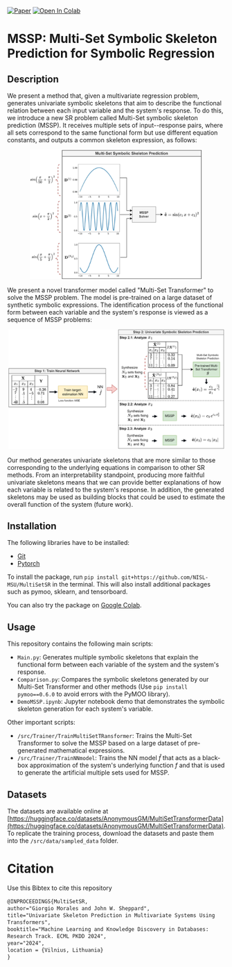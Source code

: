 [![Paper](https://img.shields.io/badge/arXiv-2406.17834-b31b1b.svg)](https://arxiv.org/abs/2406.17834)
[![Open In Colab](https://colab.research.google.com/assets/colab-badge.svg)](https://colab.research.google.com/github/NISL-MSU/MultiSetSR/blob/master/DemoMSSP.ipynb)

# MSSP: Multi-Set Symbolic Skeleton Prediction for Symbolic Regression

## Description

We present a method that, given a multivariate regression problem, generates univariate symbolic skeletons that aim to describe 
the functional relation between each input variable and the system's response.
To do this, we introduce a new SR problem called Multi-Set symbolic skeleton prediction (MSSP). It receives multiple 
sets of input--response pairs, where all sets correspond to the same functional form but use different equation constants, 
and outputs a common skeleton expression, as follows:

<p align="center">
  <img src="figs/MSSP_definition.jpg" alt="alt text" width="400">
</p>

We present a novel transformer model called "Multi-Set Transformer" to solve the MSSP problem. The model is pre-trained 
on a large dataset of synthetic symbolic expressions. The identification process of the functional form between each variable and the system's response is viewed as a sequence 
of MSSP problems:

<p align="center">
  <img src="figs/Skeleton.png" alt="alt text" width="500">
</p>

Our method generates univariate skeletons that are more similar to those corresponding to the underlying equations in comparison to other SR methods.
From an interpretability standpoint, producing more faithful univariate skeletons means that we can provide better explanations of how each variable is related to the system's response.
In addition, the generated skeletons may be used as building blocks that could be used to estimate the overall function of the system (future work). 


## Installation

The following libraries have to be installed:
* [Git](https://git-scm.com/download/) 
* [Pytorch](https://pytorch.org/)

To install the package, run `pip install git+https://github.com/NISL-MSU/MultiSetSR` in the terminal. 
This will also install additional packages such as pymoo, sklearn, and tensorboard.

You can also try the package on [Google Colab](https://colab.research.google.com/github/NISL-MSU/MultiSetSR/blob/master/DemoMSSP.ipynb).


## Usage

This repository contains the following main scripts:

* `Main.py`: Generates multiple symbolic skeletons that explain the functional form between each variable of the system and the system's response.        
* `Comparison.py`: Compares the symbolic skeletons generated by our Multi-Set Transformer and other methods (Use `pip install pymoo==0.6.0` to avoid errors with the PyMOO library).
* `DemoMSSP.ipynb`: Jupyter notebook demo that demonstrates the symbolic skeleton generation for each system's variable.

Other important scripts:

* `/src/Trainer/TrainMultiSetTRansformer`: Trains the Multi-Set Transformer to solve the MSSP based on a large dataset of pre-generated mathematical expressions.
* `/src/Trainer/TrainNNmodel`: Trains the NN model $\hat{f}$ that acts as a black-box approximation of the system's underlying function $f$ and that is used to generate the artificial multiple sets used for MSSP.


## Datasets

The datasets are available online at [https://huggingface.co/datasets/AnonymousGM/MultiSetTransformerData](https://huggingface.co/datasets/AnonymousGM/MultiSetTransformerData).
To replicate the training process, download the datasets and paste them into the `/src/data/sampled_data` folder.

# Citation
Use this Bibtex to cite this repository

```
@INPROCEEDINGS{MultiSetSR,
author="Giorgio Morales and John W. Sheppard",
title="Univariate Skeleton Prediction in Multivariate Systems Using Transformers",
booktitle="Machine Learning and Knowledge Discovery in Databases: Research Track. ECML PKDD 2024",
year="2024",
location = {Vilnius, Lithuania}
}
```

